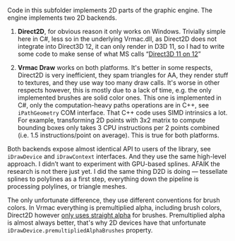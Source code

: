 Code in this subfolder implements 2D parts of the graphic engine. The engine implements two 2D backends.1. **Direct2D**, for obvious reason it only works on Windows. Trivially simple here in C#, less so in the underlying Vrmac.dll, as Direct2D does not integrate into Direct3D 12, it can only render in D3D 11, so I had to write some code to make sense of what MS calls “[Direct3D 11 on 12](https://docs.microsoft.com/en-us/windows/win32/direct3d12/direct3d-11-on-12)”2. **Vrmac Draw** works on both platforms. It's better in some respects, Direct2D is very inefficient, they spam triangles for AA, they render stuff to textures, and they use way too many draw calls. It's worse in other respects however, this is mostly due to a lack of time, e.g. the only implemented brushes are solid color ones. This one is implemented in C#, only the computation-heavy paths operations are in C++, see `iPathGeometry` COM interface. That C++ code uses SIMD intrinsics a lot. For example, transforming 2D points with 3x2 matrix to compute bounding boxes only takes 3 CPU instructions per 2 points combined (i.e. 1.5 instructions/point on average). This is true for both platforms.Both backends expose almost identical API to users of the library, see `iDrawDevice` and `iDrawContext` interfaces. And they use the same high-level approach. I didn’t want to experiment with GPU-based splines. AFAIK the research is not there just yet. I did the same thing D2D is doing — tessellate splines to polylines as a first step, everything down the pipeline is processing polylines, or triangle meshes.The only unfortunate difference, they use different conventions for brush colors. In Vrmac everything is premultiplied alpha, including brush colors, Direct2D however [only uses straight alpha](https://docs.microsoft.com/en-us/windows/win32/direct2d/supported-pixel-formats-and-alpha-modes#about-premultiplied-and-straight-alpha-modes) for brushes. Premultiplied alpha is almost always better, that's why 2D devices have that unfortunate `iDrawDevice.premultipliedAlphaBrushes` property.